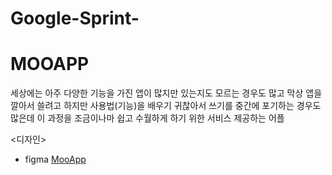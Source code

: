 # Google-Sprint-

# MOOAPP
  
세상에는 아주 다양한 기능을 가진 앱이 많지만 있는지도 모르는 경우도 많고 막상 앱을 깔아서 쓸려고 하지만 사용법(기능)을 배우기 귀찮아서 쓰기를 중간에 포기하는 경우도 많은데 이 과정을 조금이나마 쉽고 수월하게 하기 위한 서비스 제공하는 어플

<디자인>
* figma
[MooApp](https://www.figma.com/proto/3ETFMbpMILF2zTfcQpTavx/Untitled?page-id=0%3A1&node-id=1%3A2&viewport=558%2C429%2C0.31&scaling=scale-down&starting-point-node-id=31%3A161)

